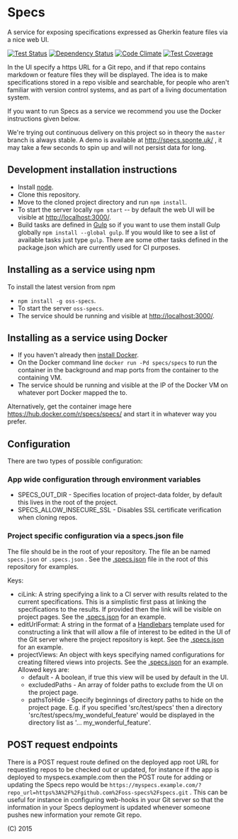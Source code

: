 # Specs

A service for exposing specifications expressed as Gherkin feature files via a nice web UI.

[![Test Status](https://teamcity.sponte.uk/guestAuth/app/rest/builds/buildType:SpecsExpress_Ci/statusIcon)](https://teamcity.sponte.uk/viewType.html?buildTypeId=SpecsExpress_Ci&branch_OssSpecs=%3Cdefault%3E&tab=buildTypeStatusDiv)
[![Dependency Status](https://david-dm.org/oss-specs/specs.svg)](https://david-dm.org/oss-specs/specs)
[![Code Climate](https://codeclimate.com/github/oss-specs/specs/badges/gpa.svg)](https://codeclimate.com/github/oss-specs/specs)
[![Test Coverage](https://codeclimate.com/github/oss-specs/specs/badges/coverage.svg)](https://codeclimate.com/github/oss-specs/specs/coverage)


In the UI specify a https URL for a Git repo, and if that repo contains markdown or feature files they will be displayed. The idea is to make specifications stored in a repo visible and searchable, for people who aren't familiar with version control systems, and as part of a living documentation system.

If you want to run Specs as a service we recommend you use the Docker instructions given below.

We're trying out continuous delivery on this project so in theory the `master` branch is always stable. A demo is available at http://specs.sponte.uk/ , it may take a few seconds to spin up and will not persist data for long.

## Development installation instructions

* Install [node](https://nodejs.org/).
* Clone this repository.
* Move to the cloned project directory and run `npm install`.
* To start the server locally `npm start` -- by default the web UI will be visible at [http://localhost:3000/](http://localhost:3000/).
* Build tasks are defined in [Gulp](http://gulpjs.com/) so if you want to use them install Gulp globally `npm install --global gulp`. If you would like to see a list of available tasks just type `gulp`. There are some other tasks defined in the package.json which are currently used for CI purposes.


## Installing as a service using npm

To install the latest version from npm
* `npm install -g oss-specs`.
* To start the server `oss-specs`.
* The service should be running and visible at [http://localhost:3000/](http://localhost:3000/).

## Installing as a service using Docker

* If you haven't already then [install Docker](https://docs.docker.com/installation/).
* On the Docker command line `docker run -Pd specs/specs` to run the container in the background and map ports from the container to the containing VM.
* The service should be running and visible at the IP of the Docker VM on whatever port Docker mapped the to.

Alternatively, get the container image here https://hub.docker.com/r/specs/specs/ and start it in whatever way you prefer.

## Configuration

There are two types of possible configuration:

### App wide configuration through environment variables

* SPECS_OUT_DIR - Specifies location of project-data folder, by default this lives in the root of the project.
* SPECS_ALLOW_INSECURE_SSL - Disables SSL certificate verification when cloning repos.

### Project specific configuration via a specs.json file
The file should be in the root of your repository. The file an be named `specs.json` or `.specs.json` . See the [.specs.json](.specs.json) file in the root of this repository for examples.

Keys:
 * ciLink: A string specifying a link to a CI server with results related to the current specifications. This is a simplistic first pass at linking the specifications to the results. If provided then the link will be visible on project pages. See the [.specs.json](.specs.json) for an example.
 * editUrlFormat: A string in the format of a [Handlebars](http://handlebarsjs.com/) template used for constructing a link that will allow a file of interest to be edited in the UI of the Git server where the project repository is kept.  See the [.specs.json](.specs.json) for an example.
 * projectViews: An object with keys specifying named configurations for creating filtered views into projects.  See the [.specs.json](.specs.json) for an example. Allowed keys are:
   * default - A boolean, if true this view will be used by default in the UI.
   * excludedPaths - An array of folder paths to exclude from the UI on the project page.
   * pathsToHide - Specify beginnings of directory paths to hide on the project page. E.g. if you specified 'src/test/specs' then a directory 'src/test/specs/my_wondeful_feature' would be displayed in the directory list as '... my_wonderful_feature'.

## POST request endpoints

There is a POST request route defined on the deployed app root URL for requesting repos to be checked out or updated, for instance if the app is deployed to myspecs.example.com then the POST route for adding or updating the Specs repo would be `https://myspecs.example.com/?repo_url=https%3A%2F%2Fgithub.com%2Foss-specs%2Fspecs.git` .
This can be useful for instance in configuring web-hooks in your Git server so that the information in your Specs deployment is updated whenever someone pushes new information your remote Git repo.


(C) 2015
